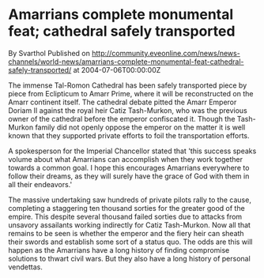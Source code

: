 # Amarrians complete monumental feat; cathedral safely transported
By Svarthol
Published on http://community.eveonline.com/news/news-channels/world-news/amarrians-complete-monumental-feat-cathedral-safely-transported/ at 2004-07-06T00:00:00Z

The immense Tal-Romon Cathedral has been safely transported piece by piece from Eclipticum to Amarr Prime, where it will be reconstructed on the Amarr continent itself. The cathedral debate pitted the Amarr Emperor Doriam II against the royal heir Catiz Tash-Murkon, who was the previous owner of the cathedral before the emperor confiscated it. Though the Tash-Murkon family did not openly oppose the emperor on the matter it is well known that they supported private efforts to foil the transportation efforts.  
  
A spokesperson for the Imperial Chancellor stated that 'this success speaks volume about what Amarrians can accomplish when they work together towards a common goal. I hope this encourages Amarrians everywhere to follow their dreams, as they will surely have the grace of God with them in all their endeavors.'  
  
The massive undertaking saw hundreds of private pilots rally to the cause, completing a staggering ten thousand sorties for the greater good of the empire. This despite several thousand failed sorties due to attacks from unsavory assailants working indirectly for Catiz Tash-Murkon. Now all that remains to be seen is whether the emperor and the fiery heir can sheath their swords and establish some sort of a status quo. The odds are this will happen as the Amarrians have a long history of finding compromise solutions to thwart civil wars. But they also have a long history of personal vendettas.

